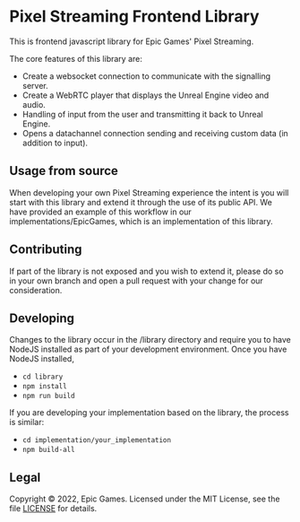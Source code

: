 # Pixel Streaming Frontend Library

This is frontend javascript library for Epic Games' Pixel Streaming. 


The core features of this library are:

- Create a websocket connection to communicate with the signalling server.
- Create a WebRTC player that displays the Unreal Engine video and audio.
- Handling of input from the user and transmitting it back to Unreal Engine.
- Opens a datachannel connection sending and receiving custom data (in addition to input).

## Usage from source

When developing your own Pixel Streaming experience the intent is you will start with this library and extend it through the use of 
its public API. We have provided an example of this workflow in our implementations/EpicGames, which is an implementation of this library.

## Contributing

If part of the library is not exposed and you wish to extend it, please do so in your own branch and open a pull request with your change for our consideration.

## Developing

Changes to the library occur in the /library directory and require you to have NodeJS installed as part of your development environment.
Once you have NodeJS installed, 

- `cd library`
- `npm install`
- `npm run build`


If you are developing your implementation based on the library, the process is similar:


- `cd implementation/your_implementation`
- `npm build-all`


## Legal

Copyright &copy; 2022, Epic Games. Licensed under the MIT License, see the file [LICENSE](./LICENSE) for details.
